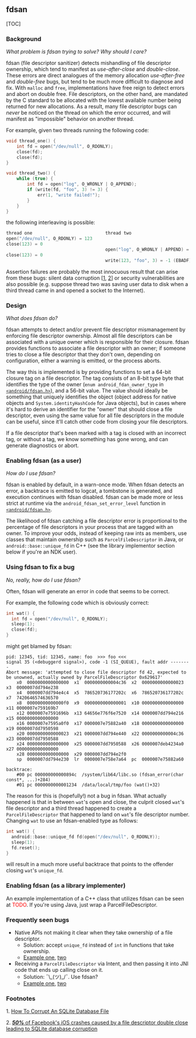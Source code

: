 ## fdsan

[TOC]

### Background
*What problem is fdsan trying to solve? Why should I care?*

fdsan (file descriptor sanitizer) detects mishandling of file descriptor ownership, which tend to manifest as *use-after-close* and *double-close*. These errors are direct analogues of the memory allocation *use-after-free* and *double-free* bugs, but tend to be much more difficult to diagnose and fix. With `malloc` and `free`, implementations have free reign to detect errors and abort on double free. File descriptors, on the other hand, are mandated by the C standard to be allocated with the lowest available number being returned for new allocations. As a result, many file descriptor bugs can *never* be noticed on the thread on which the error occurred, and will manifest as "impossible" behavior on another thread.

For example, given two threads running the following code:
```cpp
void thread_one() {
    int fd = open("/dev/null", O_RDONLY);
    close(fd);
    close(fd);
}

void thread_two() {
    while (true) {
        int fd = open("log", O_WRONLY | O_APPEND);
        if (write(fd, "foo", 3) != 3) {
            err(1, "write failed!");
        }
    }
}
```
the following interleaving is possible:
```cpp
thread one                            thread two
open("/dev/null", O_RDONLY) = 123
close(123) = 0
                                      open("log", O_WRONLY | APPEND) = 123
close(123) = 0
                                      write(123, "foo", 3) = -1 (EBADF)
```

Assertion failures are probably the most innocuous result that can arise from these bugs: silent data corruption [[1](#footnote1), [2](#footnote2)] or security vulnerabilities are also possible (e.g. suppose thread two was saving user data to disk when a third thread came in and opened a socket to the Internet).

### Design
*What does fdsan do?*

fdsan attempts to detect and/or prevent file descriptor mismanagement by enforcing file descriptor ownership. Almost all file descriptors can be associated with a unique owner which is responsible for their closure. fdsan provides functions to associate a file descriptor with an owner; if someone tries to close a file descriptor that they don't own, depending on configuration, either a warning is emitted, or the process aborts.

The way this is implemented is by providing functions to set a 64-bit closure tag on a file descriptor. The tag consists of an 8-bit type byte that identifies the type of the owner (`enum android_fdan_owner_type` in [`<android/fdsan.h>`](https://android.googlesource.com/platform/bionic/+/master/libc/include/android/fdsan.h)), and a 56-bit value. The value should ideally be something that uniquely identifies the object (object address for native objects and `System.identityHashCode` for Java objects), but in cases where it's hard to derive an identifier for the "owner" that should close a file descriptor, even using the same value for all file descriptors in the module can be useful, since it'll catch other code from closing your file descriptors.

If a file descriptor that's been marked with a tag is closed with an incorrect tag, or without a tag, we know something has gone wrong, and can generate diagnostics or abort.

### Enabling fdsan (as a user)
*How do I use fdsan?*

fdsan is enabled by default, in a warn-once mode. When fdsan detects an error, a backtrace is emitted to logcat, a tombstone is generated, and execution continues with fdsan disabled. fdsan can be made more or less strict at runtime via the `android_fdsan_set_error_level` function in [`<android/fdsan.h>`](https://android.googlesource.com/platform/bionic/+/master/libc/include/android/fdsan.h).

The likelihood of fdsan catching a file descriptor error is proportional to the percentage of file descriptors in your process that are tagged with an owner. To improve your odds, instead of keeping raw ints as members, use classes that maintain ownership such as `ParcelFileDescriptor` in Java, or `android::base::unique_fd` in C++ (see the library implementor section below if you're an NDK user).

### Using fdsan to fix a bug
*No, really, how do I use fdsan?*

Often, fdsan will generate an error in code that seems to be correct.

For example, the following code which is obviously correct:
```cpp
int wat() {
  int fd = open("/dev/null", O_RDONLY);
  sleep(1);
  close(fd);
}
```
might get blamed by fdsan:
```
pid: 12345, tid: 12345, name: foo  >>> foo <<<
signal 35 (<debuggerd signal>), code -1 (SI_QUEUE), fault addr --------
Abort message: 'attempted to close file descriptor fd 42, expected to be unowned, actually owned by ParcelFileDescriptor 0x629617'
    x0  0000000000000000  x1  0000000000004c36  x2  0000000000000023  x3  0000007dd794e238
    x4  0000007dd794e4c4  x5  786520736177202c  x6  786520736177202c  x7  7420646574636570
    x8  00000000000000f0  x9  0000000000000001  x10 0000000000000000  x11 0000007e759169b7
    x12 0000007e7591696b  x13 64656e776f6e7520  x14 0000007dd794e216  x15 0000000000000000
    x16 0000007e7595a0f0  x17 0000007e75882a40  x18 0000000000000000  x19 0000007dd7950598
    x20 0000000000000023  x21 0000007dd794e440  x22 0000000000004c36  x23 0000007dd7950588
    x24 0000000000000000  x25 0000007dd7950588  x26 0000007deb4234a0  x27 0000000000000000
    x28 0000000000000000  x29 0000007dd794e2f0
    sp  0000007dd794e230  lr  0000007e758e7a64  pc  0000007e75882a60

backtrace:
    #00 pc 000000000000894c  /system/lib64/libc.so (fdsan_error(char const*, ...)+284)
    #01 pc 0000000000001234  /data/local/tmp/foo (wat()+32)
```
The reason for this is (hopefully!) not a bug in fdsan. What actually happened is that in between `wat`'s open and close, the culprit closed `wat`'s file descriptor and a third thread happened to create a `ParcelFileDescriptor` that happened to land on `wat`'s file descriptor number. Changing `wat` to use an fdsan-enabled type as follows:

```cpp
int wat() {
  android::base::unique_fd fd(open("/dev/null", O_RDONLY));
  sleep(1);
  fd.reset();
}
```
will result in a much more useful backtrace that points to the offender closing `wat`'s `unique_fd`.

### Enabling fdsan (as a library implementer)
An example implementation of a C++ class that utilizes fdsan can be seen at <font color="red">TODO</font>. If you're using Java, just wrap a ParcelFileDescriptor.

### Frequently seen bugs
 * Native APIs not making it clear when they take ownership of a file descriptor. <br/>
   * Solution: accept `unique_fd` instead of `int` in functions that take ownership.
   * [Example one](https://android-review.googlesource.com/c/platform/system/core/+/721985), [two](https://android-review.googlesource.com/c/platform/frameworks/native/+/709451)
 * Receiving a `ParcelFileDescriptor` via Intent, and then passing it into JNI code that ends up calling close on it. <br/>
   * Solution: ¯\\\_(ツ)\_/¯. Use fdsan?
   * [Example one](https://android-review.googlesource.com/c/platform/system/bt/+/710104), [two](https://android-review.googlesource.com/c/platform/frameworks/base/+/732305)

### Footnotes
<a name="footnote1">1.</a> [How To Corrupt An SQLite Database File](https://www.sqlite.org/howtocorrupt.html#_continuing_to_use_a_file_descriptor_after_it_has_been_closed)

<a name="footnote2">2.</a> [<b><i>50%</i></b> of Facebook's iOS crashes caused by a file descriptor double close leading to SQLite database corruption](https://code.fb.com/ios/debugging-file-corruption-on-ios/)
